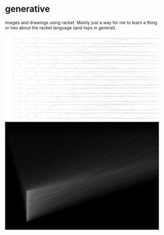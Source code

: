 # generative

Images and drawings using racket. Mainly just a way for me to learn a thing or two about the racket language (and lisps in general).

![](images/rectangles.png?raw=true)
![](images/fan.png?raw=true)
